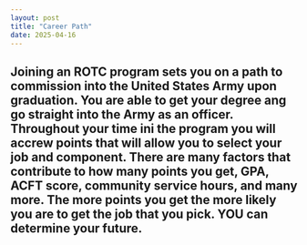 ```yaml
---
layout: post
title: "Career Path"
date: 2025-04-16
---
```

Joining an ROTC program sets you on a path to commission into the United States Army upon graduation. 
You are able to get your degree ang go straight into the Army as an officer.
Throughout your time ini the program you will accrew points that will allow you to select your job and component.
There are many factors that contribute to how many points you get, GPA, ACFT score, community service hours, and many more.
The more points you get the more likely you are to get the job that you pick.
YOU can determine your future.
---
